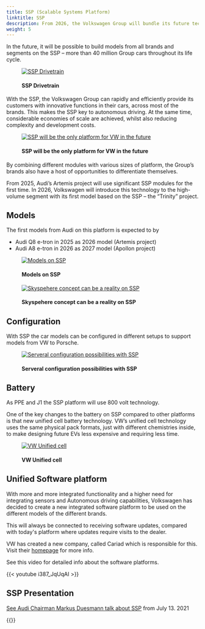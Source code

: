 ```yaml
---
title: SSP (Scalable Systems Platform)
linktitle: SSP
description: From 2026, the Volkswagen Group will bundle its future technologies on the Scalable Systems Platform (SSP). After the Modular Electric Drive Kit (MEB) and the Premium Platform Electric (PPE), the SSP represents the next generation of all-electric, fully-digital and highly-scalable mechatronics platform. 
weight: 5
---
```

<!-- markdownlint-disable MD033 -->

In the future, it will be possible to build models from all brands and segments on the SSP – more than 40 million Group cars throughout its life cycle.

<figure>
    <a href="https://media.electrichasgoneaudi.net/multimedia/technology/bev-platforms/ssp/drivetrain.jpg">
        <img src="https://media.electrichasgoneaudi.net/multimedia/technology/bev-platforms/ssp/drivetrains.jpg"
        class="img-fluid" alt="SSP Drivetrain" title="SSP Drivetrain">
    </a>
    <figcaption><h4>SSP Drivetrain</h4></figcaption>
</figure>

With the SSP, the Volkswagen Group can rapidly and efficiently provide its customers with innovative functions in their cars, across most of the brands. This makes the SSP key to autonomous driving. At the same time, considerable economies of scale are achieved, whilst also reducing complexity and development costs.

<figure>
    <a href="https://media.electrichasgoneaudi.net/multimedia/technology/bev-platforms/ssp/ssp1.png">
        <img src="https://media.electrichasgoneaudi.net/multimedia/technology/bev-platforms/ssp/ssp1s.png"
        class="img-fluid" alt="SSP will be the only platform for VW in the future" title="SSP will be the only platform for VW in the future">
    </a>
    <figcaption><h4>SSP will be the only platform for VW in the future</h4></figcaption>
</figure>

By combining different modules with various sizes of platform, the Group’s brands also have a host of opportunities to differentiate themselves. 

From 2025, Audi’s Artemis project will use significant SSP modules for the first time. In 2026, Volkswagen will introduce this technology to the high-volume segment with its first model based on the SSP – the “Trinity” project.

## Models

The first models from Audi on this platform is expected to by

- Audi Q8 e-tron in 2025 as 2026 model (Artemis project)
- Audi A8 e-tron in 2026 as 2027 model (Apollon project)

<figure>
    <a href="https://media.electrichasgoneaudi.net/multimedia/technology/bev-platforms/ssp/ssp2.png">
        <img src="https://media.electrichasgoneaudi.net/multimedia/technology/bev-platforms/ssp/ssp2s.png"
        class="img-fluid" alt="Models on SSP" title="Models on SSP">
    </a>
    <figcaption><h4>Models on SSP</h4></figcaption>
</figure>

<figure>
    <a href="https://media.electrichasgoneaudi.net/multimedia/articles/audiskysphereconcept/audiskysphereconcept_1.jpg">
        <img src="https://media.electrichasgoneaudi.net/multimedia/articles/audiskysphereconcept/audiskysphereconcept_1s.jpg" class="img-fluid" alt="Skyspehere concept can be a reality on SSP" title="Skyspehere concept can be a reality on SSP">
    </a>
    <figcaption><h4>Skyspehere concept can be a reality on SSP</h4></figcaption>
</figure>

## Configuration

With SSP the car models can be configured in different setups to support models from VW to Porsche.

<figure>
    <a href="https://media.electrichasgoneaudi.net/multimedia/technology/bev-platforms/ssp/ssp3.png">
        <img src="https://media.electrichasgoneaudi.net/multimedia/technology/bev-platforms/ssp/ssp3s.png"
        class="img-fluid" alt="Serveral configuration possibilities with SSP" title="Serveral configuration possibilities with SSP">
    </a>
    <figcaption><h4>Serveral configuration possibilities with SSP</h4></figcaption>
</figure>

## Battery

As PPE and J1 the SSP platform will use 800 volt technology.

One of the key changes to the battery on SSP compared to other platforms is that new unified cell battery technology. VW’s unified cell technology uses the same physical pack formats, just with different chemistries inside, to make designing future EVs less expensive and requiring less time.

<figure>
    <a href="https://media.electrichasgoneaudi.net/multimedia/technology/bev-platforms/ssp/unifiedcell1.jpg">
        <img src="https://media.electrichasgoneaudi.net/multimedia/technology/bev-platforms/ssp/unifiedcell1s.jpg"
        class="img-fluid" alt="VW Unified cell" title="VW Unified cell">
    </a>
    <figcaption><h4>VW Unified cell</h4></figcaption>
</figure>

## Unified Software platform

With more and more integrated functionality and a higher need for integrating sensors and Autonomous driving capabilities,  Volkswagen has decided to create a new integrated software platform to be used on the different models of the different brands.

This will always be connected to receiving software updates, compared with today's platform where updates require visits to the dealer.

VW has created a new company, called Cariad which is responsible for this. Visit their [homepage](https://cariad.technology/) for more info.

See this video for detailed info about the software platforms.

{{< youtube i387_JqUqAI >}}

## SSP Presentation

[See Audi Chairman Markus Duesmann talk about SSP](https://comsatmedia.s3.eu-west-1.amazonaws.com/vw/vwnewsroom/2021-07-13_strategy_day/vw_210713_strategyday_speech_duesmann_en.mp4) from July 13. 2021

{{<children description="true" />}}
